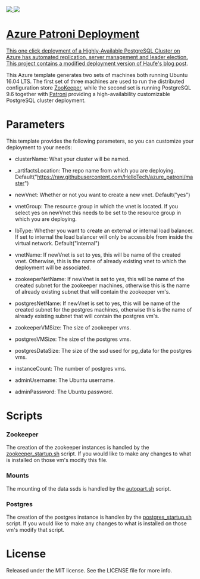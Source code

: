 <a href="https://portal.azure.com/#create/Microsoft.Template/uri/https%3A%2F%2Fraw.githubusercontent.com%2Fhellotech%2Fazure_patroni%2Fmaster%2Ftemplate.json" target="_blank">
    <img src="http://azuredeploy.net/deploybutton.png"/>
</a>
<a href="
http://armviz.io/#/?load=https%3A%2F%2Fraw.githubusercontent.com%2Fhellotech%2Fazure_patroni%2Fmaster%2Ftemplate.json" target="_blank">
    <img src="http://armviz.io/visualizebutton.png"/>

# Azure Patroni Deployment

This one click deployment of a Highly-Available PostgreSQL Cluster on Azure has automated replication, server management and leader election. This project contains a modified deployment version of Haufe's [blog post](http://dev.haufe.com/PostgreSQL-Cluster-Azure/).

This Azure template generates two sets of machines both running Ubuntu 16.04 LTS. The first set of three machines are used to run the distributed configuration store [ZooKeeper](https://zookeeper.apache.org/), while the second set is running PostgreSQL 9.6 together with [Patroni](https://github.com/zalando/patroni) providing a high-availability customizable PostgreSQL cluster deployment.

# Parameters

This template provides the following parameters, so you can customize your deployment to your needs:


* clusterName: What your cluster will be named.

* _artifactsLocation: The repo name from which you are deploying. Default("https://raw.githubusercontent.com/HelloTech/azure_patroni/master")

* newVnet: Whether or not you want to create a new vnet. Default("yes")

* vnetGroup: The resource group in which the vnet is located. If you select yes on newVnet this needs to be set to the resource group in which you are deploying.

* lbType: Whether you want to create an external or internal load balancer. If set to internal the load balancer will only be accessible from inside the virtual network. Default("internal")

* vnetName: If newVnet is set to yes, this will be name of the created vnet. Otherwise, this is the name of already existing vnet to which the deployment will be associated.

* zookeeperNetName: If newVnet is set to yes, this will be name of the created subnet for the zookeeper machines, otherwise this is the name of already existing subnet that will contain the zookeeper vm's.

* postgresNetName: If newVnet is set to yes, this will be name of the created subnet for the postgres machines, otherwise this is the name of already existing subnet that will contain the postgres vm's.

* zookeeperVMSize: The size of zookeeper vms.

* postgresVMSize: The size of the postgres vms.

* postgresDataSize: The size of the ssd used for pg_data for the postgres vms.

* instanceCount: The number of postgres vms.

* adminUsername: The Ubuntu username.

* adminPassword: The Ubuntu password.


# Scripts

### Zookeeper
The creation of the zookeeper instances is handled by the [zookeeper_startup.sh](https://github.com/HelloTech/azure_patroni/blob/custom_deploy/zookeeper_startup.sh) script. If you would like to make any changes to what is installed on those vm's modify this file.

### Mounts
The mounting of the data ssds is handled by the [autopart.sh](https://github.com/HelloTech/azure_patroni/blob/custom_deploy/autopart.sh) script.

### Postgres
The creation of the postgres instance is handles by the [postgres_startup.sh](https://github.com/HelloTech/azure_patroni/blob/custom_deploy/postgres_startup.sh) script. If you would like to make any changes to what is installed on those vm's modify that script.

# License

Released under the MIT license. See the LICENSE file for more info.